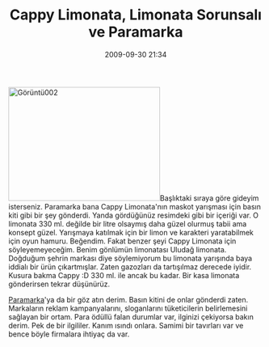 ﻿---
layout: post
title: Cappy Limonata, Limonata Sorunsal&#305; ve Paramarka
date: 2009-09-30 21:34
comments: true
categories: []
---
<img class="alignleft size-medium wp-image-1369" title="Görüntü002" src="http://onurbaykal.com.tr/wp-content/uploads/2009/09/Görüntü002-300x225.jpg" alt="Görüntü002" width="300" height="225" />Başlıktaki sıraya göre gideyim isterseniz. Paramarka bana Cappy Limonata'nın maskot yarışması için basın kiti gibi bir şey gönderdi. Yanda gördüğünüz resimdeki gibi bir içeriği var. O limonata 330 ml. değilde bir litre olsaymış daha güzel olurmuş tabii ama konsept güzel. Yarışmaya katılmak için bir limon ve karakteri yaratabilmek için oyun hamuru. Beğendim. Fakat benzer şeyi Cappy Limonata için söyleyemeyeceğim. Benim gönlümün limonatası Uludağ limonata. Doğduğum şehrin markası diye söylemiyorum bu limonata yarışında baya iddialı bir ürün çıkartmışlar. Zaten gazozları da tartışılmaz derecede iyidir. Kusura bakma Cappy :D 330 ml. ile ancak bu kadar. Bir kasa limonata gönderirsen tekrar düşünürüz.

<a href="http://www.paramarka.com/">Paramarka</a>'ya da bir göz atın derim. Basın kitini de onlar gönderdi zaten. Markaların reklam kampanyalarını, sloganlarını tüketicilerin belirlemesini sağlayan bir ortam. Para ödüllü falan durumlar var, ilginizi çekiyorsa bakın derim. Pek de bir ilgililer. Kanım ısındı onlara. Samimi bir tavırları var ve bence böyle firmalara ihtiyaç da var.
